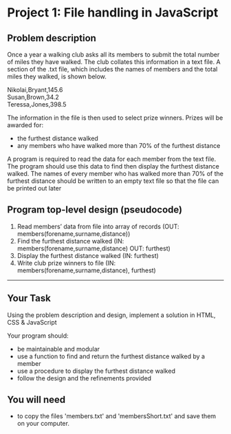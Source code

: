 # Project 1: File handling in JavaScript

## Problem description
Once a year a walking club asks all its members to submit the total number of miles they have walked. The club collates this information in a text file. A section of the .txt file, which includes the names of members and the total miles they walked, is shown below.

Nikolai,Bryant,145.6<br>
Susan,Brown,34.2<br>
Teressa,Jones,398.5

The information in the file is then used to select prize winners. Prizes will be awarded for:
- the furthest distance walked
- any members who have walked more than 70% of the furthest distance

A program is required to read the data for each member from the text file. The program should use this data to find then display the furthest distance walked. The names of every member who has walked more than 70% of the furthest distance should be written to an empty text file so that the file can be printed out later

## Program top-level design (pseudocode)
1. Read members’ data from file into array of records (OUT: members(forename,surname,distance))
2. Find the furthest distance walked (IN: members(forename,surname,distance)
OUT: furthest)
3. Display the furthest distance walked (IN: furthest)
4. Write club prize winners to file (IN: members(forename,surname,distance), furthest)

---

## Your Task
Using the problem description and design, implement a solution in HTML, CSS & JavaScript

Your program should:
- be maintainable and modular
- use a function to find and return the furthest distance walked by a member
- use a procedure to display the furthest distance walked
- follow the design and the refinements provided

## You will need
- to copy the files 'members.txt' and 'membersShort.txt' and save them on your computer.